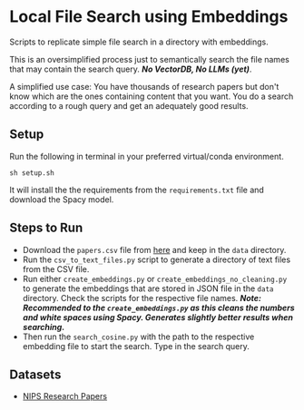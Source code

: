 # Local File Search using Embeddings

Scripts to replicate simple file search in a directory with embeddings.

This is an oversimplified process just to semantically search the file names that may contain the search query. ***No VectorDB, No LLMs (yet)***.

A simplified use case: You have thousands of research papers but don't know which are the ones containing content that you want. You do a search according to a rough query and get an adequately good results.

## Setup

Run the following in terminal in your preferred virtual/conda environment.

```
sh setup.sh
```

It will install the the requirements from the `requirements.txt` file and download the Spacy model.

## Steps to Run

* Download the `papers.csv` file from [here](https://www.kaggle.com/datasets/benhamner/nips-papers?select=papers.csv) and keep in the `data` directory.
* Run the `csv_to_text_files.py` script to generate a directory of text files from the CSV file.
* Run either `create_embeddings.py` or `create_embeddings_no_cleaning.py` to generate the embeddings that are stored in JSON file in the `data` directory. Check the scripts for the respective file names.
  ***Note: Recommended to the `create_embeddings.py` as this cleans the numbers and white spaces using Spacy. Generates slightly better results when searching.***
* Then run the `search_cosine.py` with the path to the respective embedding file to start the search. Type in the search query.

## Datasets

* [NIPS Research Papers](https://www.kaggle.com/datasets/benhamner/nips-papers?select=papers.csv)
